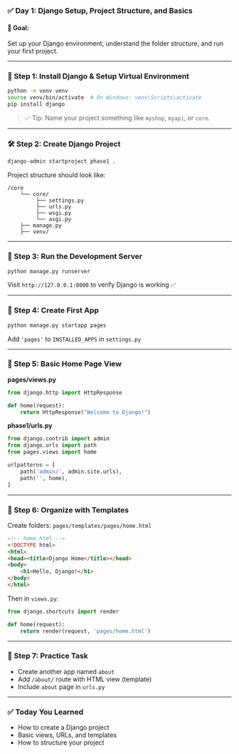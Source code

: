 ### ✅ **Day 1: Django Setup, Project Structure, and Basics**

#### 🎯 Goal:

Set up your Django environment, understand the folder structure, and run your first project.

---

### 🔧 Step 1: Install Django & Setup Virtual Environment

```bash
python -m venv venv
source venv/bin/activate  # On Windows: venv\Scripts\activate
pip install django
```

> ✅ Tip: Name your project something like `myshop`, `myapi`, or `core`.

---

### 🛠️ Step 2: Create Django Project

```bash
django-admin startproject phase1 .
```

Project structure should look like:

```
/core
    └── core/
         ├── settings.py
         ├── urls.py
         ├── wsgi.py
         └── asgi.py
    ├── manage.py
    ├── venv/
```

---

### 🔧 Step 3: Run the Development Server

```bash
python manage.py runserver
```

Visit `http://127.0.0.1:8000` to verify Django is working ✅

---

### 🧩 Step 4: Create First App

```bash
python manage.py startapp pages
```

Add `'pages'` to `INSTALLED_APPS` in `settings.py`

---

### 📄 Step 5: Basic Home Page View

**pages/views.py**

```python
from django.http import HttpResponse

def home(request):
    return HttpResponse("Welcome to Django!")
```

**phase1/urls.py**

```python
from django.contrib import admin
from django.urls import path
from pages.views import home

urlpatterns = [
    path('admin/', admin.site.urls),
    path('', home),
]
```

---

### 📁 Step 6: Organize with Templates

Create folders:
`pages/templates/pages/home.html`

```html
<!-- home.html -->
<!DOCTYPE html>
<html>
<head><title>Django Home</title></head>
<body>
    <h1>Hello, Django!</h1>
</body>
</html>
```

Then in `views.py`:

```python
from django.shortcuts import render

def home(request):
    return render(request, 'pages/home.html')
```

---

### 🧪 Step 7: Practice Task

* Create another app named `about`
* Add `/about/` route with HTML view (template)
* Include `about` page in `urls.py`

---

### ✅ Today You Learned

* How to create a Django project
* Basic views, URLs, and templates
* How to structure your project

